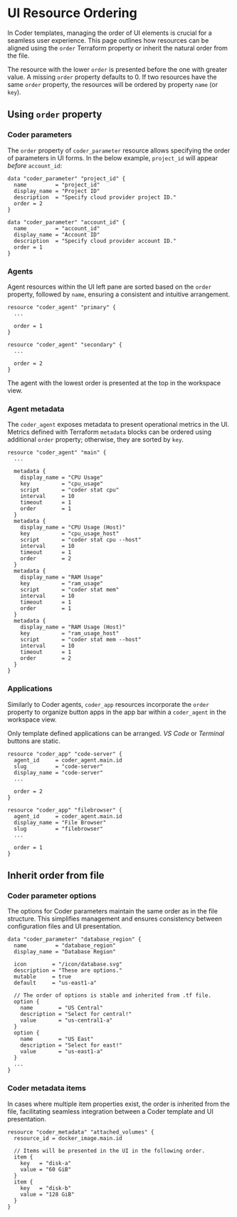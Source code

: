 # UI Resource Ordering

In Coder templates, managing the order of UI elements is crucial for a seamless
user experience. This page outlines how resources can be aligned using the
`order` Terraform property or inherit the natural order from the file.

The resource with the lower `order` is presented before the one with greater
value. A missing `order` property defaults to 0. If two resources have the same
`order` property, the resources will be ordered by property `name` (or `key`).

## Using `order` property

### Coder parameters

The `order` property of `coder_parameter` resource allows specifying the order
of parameters in UI forms. In the below example, `project_id` will appear
_before_ `account_id`:

```hcl
data "coder_parameter" "project_id" {
  name         = "project_id"
  display_name = "Project ID"
  description  = "Specify cloud provider project ID."
  order = 2
}

data "coder_parameter" "account_id" {
  name         = "account_id"
  display_name = "Account ID"
  description  = "Specify cloud provider account ID."
  order = 1
}
```

### Agents

Agent resources within the UI left pane are sorted based on the `order`
property, followed by `name`, ensuring a consistent and intuitive arrangement.

```hcl
resource "coder_agent" "primary" {
  ...

  order = 1
}

resource "coder_agent" "secondary" {
  ...

  order = 2
}
```

The agent with the lowest order is presented at the top in the workspace view.

### Agent metadata

The `coder_agent` exposes metadata to present operational metrics in the UI.
Metrics defined with Terraform `metadata` blocks can be ordered using additional
`order` property; otherwise, they are sorted by `key`.

```hcl
resource "coder_agent" "main" {
  ...

  metadata {
    display_name = "CPU Usage"
    key          = "cpu_usage"
    script       = "coder stat cpu"
    interval     = 10
    timeout      = 1
    order        = 1
  }
  metadata {
    display_name = "CPU Usage (Host)"
    key          = "cpu_usage_host"
    script       = "coder stat cpu --host"
    interval     = 10
    timeout      = 1
    order        = 2
  }
  metadata {
    display_name = "RAM Usage"
    key          = "ram_usage"
    script       = "coder stat mem"
    interval     = 10
    timeout      = 1
    order        = 1
  }
  metadata {
    display_name = "RAM Usage (Host)"
    key          = "ram_usage_host"
    script       = "coder stat mem --host"
    interval     = 10
    timeout      = 1
    order        = 2
  }
}
```

### Applications

Similarly to Coder agents, `coder_app` resources incorporate the `order`
property to organize button apps in the app bar within a `coder_agent` in the
workspace view.

Only template defined applications can be arranged. _VS Code_ or _Terminal_
buttons are static.

```hcl
resource "coder_app" "code-server" {
  agent_id     = coder_agent.main.id
  slug         = "code-server"
  display_name = "code-server"
  ...

  order = 2
}

resource "coder_app" "filebrowser" {
  agent_id     = coder_agent.main.id
  display_name = "File Browser"
  slug         = "filebrowser"
  ...

  order = 1
}
```

## Inherit order from file

### Coder parameter options

The options for Coder parameters maintain the same order as in the file
structure. This simplifies management and ensures consistency between
configuration files and UI presentation.

```hcl
data "coder_parameter" "database_region" {
  name         = "database_region"
  display_name = "Database Region"

  icon        = "/icon/database.svg"
  description = "These are options."
  mutable     = true
  default     = "us-east1-a"

  // The order of options is stable and inherited from .tf file.
  option {
    name        = "US Central"
    description = "Select for central!"
    value       = "us-central1-a"
  }
  option {
    name        = "US East"
    description = "Select for east!"
    value       = "us-east1-a"
  }
  ...
}
```

### Coder metadata items

In cases where multiple item properties exist, the order is inherited from the
file, facilitating seamless integration between a Coder template and UI
presentation.

```hcl
resource "coder_metadata" "attached_volumes" {
  resource_id = docker_image.main.id

  // Items will be presented in the UI in the following order.
  item {
    key   = "disk-a"
    value = "60 GiB"
  }
  item {
    key   = "disk-b"
    value = "128 GiB"
  }
}
```
